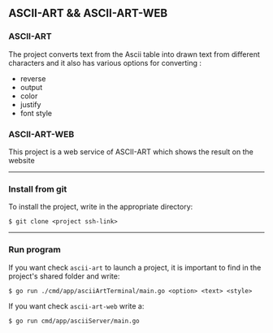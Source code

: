## ASCII-ART && ASCII-ART-WEB

### ASCII-ART

The project converts text from the Ascii table into drawn text from different characters and it also has various options for converting :
- reverse
- output
- color
- justify
- font style


### ASCII-ART-WEB

This project is a web service of ASCII-ART which shows the result on the website

---

### Install from git

To install the project, write in the appropriate directory:

```
$ git clone <project ssh-link>
```

---

### Run program

If you want check `ascii-art` to launch a project, it is important to find in the project's shared folder and write:

```
$ go run ./cmd/app/asciiArtTerminal/main.go <option> <text> <style>
```

If you want check `ascii-art-web` write a:

```
$ go run cmd/app/asciiServer/main.go
```

